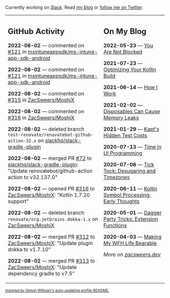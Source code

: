 Currently working on [Slack](https://slack.com/). Read [my blog](https://zacsweers.dev/) or [follow me on Twitter](https://twitter.com/ZacSweers).

<table><tr><td valign="top" width="60%">

## GitHub Activity
<!-- githubActivity starts -->
**2022-08-02** — commented on [#121](https://github.com/msintuneappsdk/ms-intune-app-sdk-android/issues/121#issuecomment-1202980060) in [msintuneappsdk/ms-intune-app-sdk-android](https://github.com/msintuneappsdk/ms-intune-app-sdk-android)

**2022-08-02** — commented on [#121](https://github.com/msintuneappsdk/ms-intune-app-sdk-android/issues/121#issuecomment-1202822013) in [msintuneappsdk/ms-intune-app-sdk-android](https://github.com/msintuneappsdk/ms-intune-app-sdk-android)

**2022-08-02** — commented on [#315](https://github.com/ZacSweers/MoshiX/issues/315#issuecomment-1202817834) in [ZacSweers/MoshiX](https://github.com/ZacSweers/MoshiX)

**2022-08-02** — commented on [#316](https://github.com/ZacSweers/MoshiX/pull/316#issuecomment-1202817628) in [ZacSweers/MoshiX](https://github.com/ZacSweers/MoshiX)

**2022-08-02** — deleted branch `test-renovate/renovatebot-github-action-32.x` on [slackhq/slack-gradle-plugin](https://github.com/slackhq/slack-gradle-plugin)

**2022-08-02** — merged PR [#72](https://github.com/slackhq/slack-gradle-plugin/pull/72) to [slackhq/slack-gradle-plugin](https://github.com/slackhq/slack-gradle-plugin): "Update renovatebot/github-action action to v32.137.0"

**2022-08-02** — opened PR [#316](https://github.com/ZacSweers/MoshiX/pull/316) to [ZacSweers/MoshiX](https://github.com/ZacSweers/MoshiX): "Kotlin 1.7.20 support"

**2022-08-02** — deleted branch `renovate/org.jetbrains.dokka-1.x` on [ZacSweers/MoshiX](https://github.com/ZacSweers/MoshiX)

**2022-08-02** — merged PR [#312](https://github.com/ZacSweers/MoshiX/pull/312) to [ZacSweers/MoshiX](https://github.com/ZacSweers/MoshiX): "Update plugin dokka to v1.7.10"

**2022-08-02** — merged PR [#313](https://github.com/ZacSweers/MoshiX/pull/313) to [ZacSweers/MoshiX](https://github.com/ZacSweers/MoshiX): "Update dependency gradle to v7.5"
<!-- githubActivity ends -->
</td><td valign="top" width="40%">

## On My Blog
<!-- blog starts -->
**2022-05-23** — [You Are Not Blocked](https://www.zacsweers.dev/you-are-not-blocked/)

**2021-07-23** — [Optimizing Your Kotlin Build](https://www.zacsweers.dev/optimizing-your-kotlin-build/)

**2021-06-14** — [How I Work](https://www.zacsweers.dev/how-i-work/)

**2021-02-02** — [Disposables Can Cause Memory Leaks](https://www.zacsweers.dev/disposables-can-cause-memory-leaks/)

**2021-01-29** — [Kapt's Hidden Test Costs](https://www.zacsweers.dev/kapts-hidden-test-costs/)

**2020-07-13** — [Time in UI Programming](https://www.zacsweers.dev/time-in-ui/)

**2020-07-08** — [Tick Tock: Desugaring and Timezones](https://www.zacsweers.dev/ticktock-desugaring-timezones/)

**2020-06-11** — [Kotlin Symbol Processing: Early Thoughts](https://www.zacsweers.dev/kotlin-symbol-processor-early-thoughts/)

**2020-05-01** — [Dagger Party Tricks: Extension Functions](https://www.zacsweers.dev/dagger-party-tricks-extension-functions/)

**2020-04-03** — [Making My WFH Life Bearable](https://www.zacsweers.dev/making-wfh-life-bearable/)
<!-- blog ends -->
_More on [zacsweers.dev](https://zacsweers.dev/)_
</td></tr></table>

<sub><a href="https://simonwillison.net/2020/Jul/10/self-updating-profile-readme/">Inspired by Simon Willison's auto-updating profile README.</a></sub>